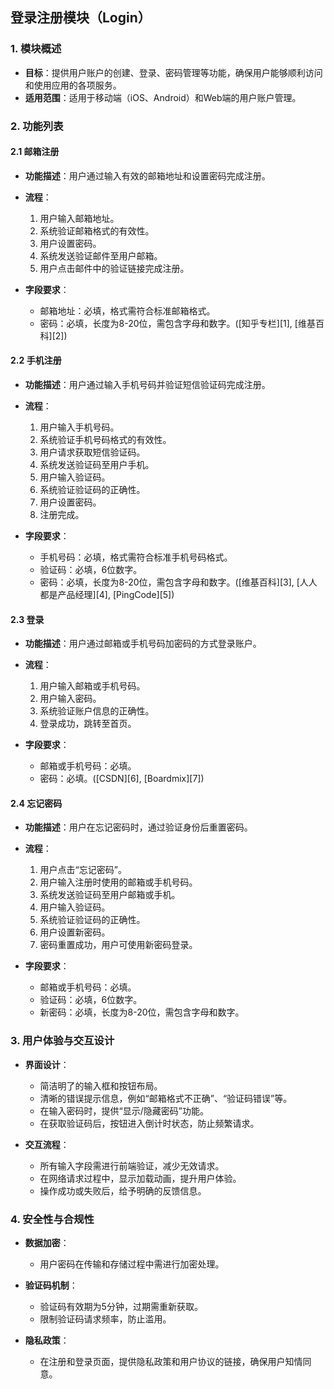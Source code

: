 ## 登录注册模块（Login）

### 1. 模块概述

* **目标**：提供用户账户的创建、登录、密码管理等功能，确保用户能够顺利访问和使用应用的各项服务。
* **适用范围**：适用于移动端（iOS、Android）和Web端的用户账户管理。

### 2. 功能列表

#### 2.1 邮箱注册

* **功能描述**：用户通过输入有效的邮箱地址和设置密码完成注册。
* **流程**：

  1. 用户输入邮箱地址。
  2. 系统验证邮箱格式的有效性。
  3. 用户设置密码。
  4. 系统发送验证邮件至用户邮箱。
  5. 用户点击邮件中的验证链接完成注册。
* **字段要求**：

  * 邮箱地址：必填，格式需符合标准邮箱格式。
  * 密码：必填，长度为8-20位，需包含字母和数字。([知乎专栏][1], [维基百科][2])

#### 2.2 手机注册

* **功能描述**：用户通过输入手机号码并验证短信验证码完成注册。
* **流程**：

  1. 用户输入手机号码。
  2. 系统验证手机号码格式的有效性。
  3. 用户请求获取短信验证码。
  4. 系统发送验证码至用户手机。
  5. 用户输入验证码。
  6. 系统验证验证码的正确性。
  7. 用户设置密码。
  8. 注册完成。
* **字段要求**：

  * 手机号码：必填，格式需符合标准手机号码格式。
  * 验证码：必填，6位数字。
  * 密码：必填，长度为8-20位，需包含字母和数字。([维基百科][3], [人人都是产品经理][4], [PingCode][5])

#### 2.3 登录

* **功能描述**：用户通过邮箱或手机号码加密码的方式登录账户。
* **流程**：

  1. 用户输入邮箱或手机号码。
  2. 用户输入密码。
  3. 系统验证账户信息的正确性。
  4. 登录成功，跳转至首页。
* **字段要求**：

  * 邮箱或手机号码：必填。
  * 密码：必填。([CSDN][6], [Boardmix][7])

#### 2.4 忘记密码

* **功能描述**：用户在忘记密码时，通过验证身份后重置密码。
* **流程**：

  1. 用户点击“忘记密码”。
  2. 用户输入注册时使用的邮箱或手机号码。
  3. 系统发送验证码至用户邮箱或手机。
  4. 用户输入验证码。
  5. 系统验证验证码的正确性。
  6. 用户设置新密码。
  7. 密码重置成功，用户可使用新密码登录。
* **字段要求**：

  * 邮箱或手机号码：必填。
  * 验证码：必填，6位数字。
  * 新密码：必填，长度为8-20位，需包含字母和数字。

### 3. 用户体验与交互设计

* **界面设计**：

  * 简洁明了的输入框和按钮布局。
  * 清晰的错误提示信息，例如“邮箱格式不正确”、“验证码错误”等。
  * 在输入密码时，提供“显示/隐藏密码”功能。
  * 在获取验证码后，按钮进入倒计时状态，防止频繁请求。
* **交互流程**：

  * 所有输入字段需进行前端验证，减少无效请求。
  * 在网络请求过程中，显示加载动画，提升用户体验。
  * 操作成功或失败后，给予明确的反馈信息。

### 4. 安全性与合规性

* **数据加密**：

  * 用户密码在传输和存储过程中需进行加密处理。
* **验证码机制**：

  * 验证码有效期为5分钟，过期需重新获取。
  * 限制验证码请求频率，防止滥用。
* **隐私政策**：

  * 在注册和登录页面，提供隐私政策和用户协议的链接，确保用户知情同意。